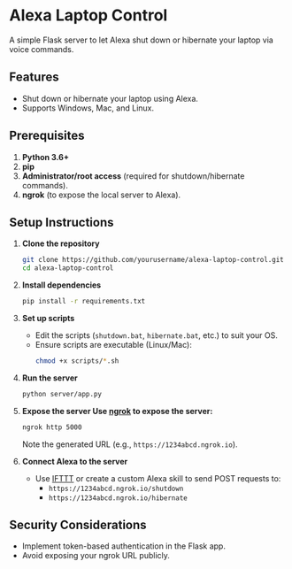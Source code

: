 # Alexa Laptop Control

A simple Flask server to let Alexa shut down or hibernate your laptop via voice commands.

## Features

- Shut down or hibernate your laptop using Alexa.
- Supports Windows, Mac, and Linux.

## Prerequisites

1. **Python 3.6+**
2. **pip**
3. **Administrator/root access** (required for shutdown/hibernate commands).
4. **ngrok** (to expose the local server to Alexa).

## Setup Instructions

1. **Clone the repository**

   ```bash
   git clone https://github.com/yourusername/alexa-laptop-control.git
   cd alexa-laptop-control
   ```

2. **Install dependencies**

   ```bash
   pip install -r requirements.txt
   ```

3. **Set up scripts**

   - Edit the scripts (`shutdown.bat`, `hibernate.bat`, etc.) to suit your OS.
   - Ensure scripts are executable (Linux/Mac):
     ```bash
     chmod +x scripts/*.sh
     ```

4. **Run the server**

   ```bash
   python server/app.py
   ```

5. **Expose the server Use [ngrok](https://ngrok.com/) to expose the server:**

   ```bash
   ngrok http 5000
   ```

   Note the generated URL (e.g., `https://1234abcd.ngrok.io`).

6. **Connect Alexa to the server**
   - Use [IFTTT](https://ifttt.com/) or create a custom Alexa skill to send POST requests to:
     - `https://1234abcd.ngrok.io/shutdown`
     - `https://1234abcd.ngrok.io/hibernate`

## Security Considerations

- Implement token-based authentication in the Flask app.
- Avoid exposing your ngrok URL publicly.
